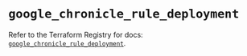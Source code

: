 # `google_chronicle_rule_deployment`

Refer to the Terraform Registry for docs: [`google_chronicle_rule_deployment`](https://registry.terraform.io/providers/hashicorp/google-beta/6.36.0/docs/resources/google_chronicle_rule_deployment).
